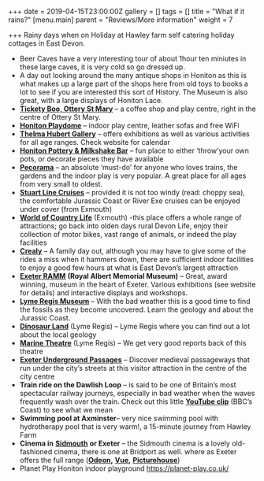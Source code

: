 +++
date = 2019-04-15T23:00:00Z
gallery = []
tags = []
title = "What if it rains?"
[menu.main]
parent = "Reviews/More information"
weight = 7

+++
Rainy days when on Holiday at Hawley farm self catering holiday cottages in East Devon.

* Beer Caves have a very interesting tour of about 1hour ten miniutes in these large caves, it is very cold so go dressed up.
* A day out looking around the many antique shops in Honiton as this is what makes up a large part of the shops here from old toys to books a lot to see if you are interested this sort of History. The Museum is also great, with a large displays of Honiton Lace.
* [**Tickety Boo, Ottery St Mary**](https://www.facebook.com/TicketyBooOSM/) – a  coffee shop and play centre, right in the centre of Ottery St Mary.
* [**Honiton Playdome**](http://www.theplaydome.com/) –  indoor play centre,  leather sofas and free WiFi
* [**Thelma Hubert Gallery**](http://www.thelmahulbert.com/) – offers exhibitions as well as various activities for all age ranges. Check website for calendar
* [**Honiton Pottery & Milkshake Bar**](http://www.honitonpottery.co.uk/) – fun place to either ‘throw’your own pots, or decorate pieces they have available
* [**Pecorama**](http://www.pecorama.info/) – an absolute ‘must-do’ for anyone who loves trains, the gardens and the indoor play  is very popular. A great place for all ages from very small to oldest.
* [**Stuart Line Cruises**](http://www.stuartlinecruises.co.uk/) – provided it is not too windy (read: choppy sea), the comfortable Jurassic Coast or River Exe cruises can be enjoyed under cover (from Exmouth)
* [**World of Country Life**](http://www.worldofcountrylife.co.uk/) (Exmouth) -this place offers a whole range of attractions; go back into olden days rural Devon Life, enjoy their collection of motor bikes, vast range of animals, or indeed the play facilities
* [**Crealy**](http://www.crealy.co.uk/devon/) – A family day out, although you may have to give some of the rides a miss when it hammers down, there are sufficient indoor facilities to enjoy a good few hours at what is East Devon’s largest attraction
* [**Exeter RAMM**](http://www.rammuseum.org.uk/) **(Royal Albert Memorial Museum)** – Great, award winning, museum in the heart of Exeter. Various exhibitions (see website for details) and interactive displays and workshops.
* [**Lyme Regis Museum**](http://www.lymeregismuseum.co.uk/) – With the bad weather this is a good time to find the  fossils as they become uncovered. Learn the  geology and about the Jurassic Coast.
* [**Dinosaur Land**](http://www.dinosaurland.co.uk/) (Lyme Regis) –  Lyme Regis where you can find out a lot about the local geology
* [**Marine Theatre**](http://www.marinetheatre.com/whats-on/) (Lyme Regis) – We get very good reports back of this  theatre
* [**Exeter Underground Passages**](http://www.exeter.gov.uk/index.aspx?articleid=2914) – Discover medieval passageways that run under the city’s streets at this visitor attraction in the centre of the city centre
* **Train ride on the Dawlish Loop** – is said  to be one of Britain’s most spectacular railway journeys, especially in bad weather when the waves frequently wash over the train. Check out this little [**YouTube clip**](http://www.youtube.com/watch?v=16D1VrCQJYQ) (BBC’s Coast) to see what we mean
* **Swimming pool at Axminster**– very nice swimming pool with hydrotherapy pool that is very warm!, a 15-minute journey from Hawley Farm
* **Cinema in** [**Sidmouth**](http://sidmouth.scottcinemas.co.uk/) **or Exeter** – the Sidmouth cinema is a lovely old-fashioned cinema, there is one at Bridport as well. where as Exeter offers the full range ([**Odeon**](http://www.odeon.co.uk/cinemas/exeter/90/)**,** [**Vue**](http://www.myvue.com/home/cinema/exeter)**,** [**Picturehouse**](http://www.picturehouses.co.uk/cinema/Exeter_Picturehouse/))
* Planet Play Honiton indoor playground  https://planet-play.co.uk/